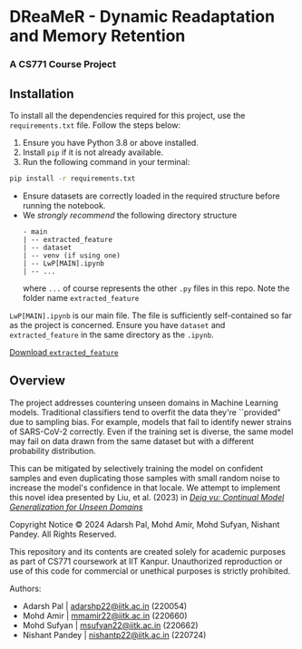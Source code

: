 # DReaMeR - Dynamic Readaptation and Memory Retention

### A CS771 Course Project

## Installation  

To install all the dependencies required for this project, use the `requirements.txt` file. Follow the steps below:  

1. Ensure you have Python 3.8 or above installed.  
2. Install `pip` if it is not already available.  
3. Run the following command in your terminal:  

```bash
pip install -r requirements.txt
```

* Ensure datasets are correctly loaded in the required structure before running the notebook.
* We *strongly recommend* the following directory structure
  ```
  - main
  | -- extracted_feature
  | -- dataset
  | -- venv (if using one)
  | -- LwP[MAIN].ipynb
  | -- ...
  ```
  where `...` of course represents the other `.py` files in this repo. Note the folder name `extracted_feature`


`LwP[MAIN].ipynb` is our main file. The file is sufficiently self-contained so far as the project is concerned. Ensure you have `dataset` and `extracted_feature` in the same directory as the `.ipynb`.

[Download `extracted_feature`](https://drive.google.com/drive/folders/1LvjHfk7grWC4PVFVwhHWYb_oAA0JBMwI?usp=drive_link)

## Overview

The project addresses countering unseen domains in Machine Learning models. Traditional classifiers tend to overfit the data they're ``provided" due to sampling bias. For example, models that fail to identify newer strains of SARS-CoV-2 correctly. Even if the training set is diverse, the same model may fail on data drawn from the same dataset but with a different probability distribution.

This can be mitigated by selectively training the model on confident samples and even duplicating those samples with small random noise to increase the model's confidence in that locale. We attempt to implement this novel idea presented by Liu, et al. (2023) in [*Deja vu: Continual Model Generalization for Unseen Domains*](https://arxiv.org/abs/2301.10418)

Copyright Notice
© 2024 Adarsh Pal, Mohd Amir, Mohd Sufyan, Nishant Pandey. All Rights Reserved.

This repository and its contents are created solely for academic purposes as part of CS771 coursework at IIT Kanpur. Unauthorized reproduction or use of this code for commercial or unethical purposes is strictly prohibited.


Authors:
* Adarsh Pal | [adarshp22@iitk.ac.in](adarshp22@iitk.ac.in) (220054)
* Mohd Amir | [mmamir22@iitk.ac.in](mmamir22@iitk.ac.in) (220660)
* Mohd Sufyan | [msufyan22@iitk.ac.in](msufyan22@iitk.ac.in) (220662)
* Nishant Pandey | [nishantp22@iitk.ac.in](nishantp22@iitk.ac.in) (220724)
